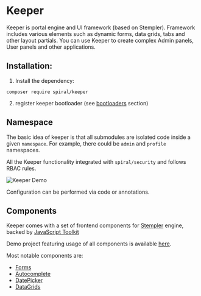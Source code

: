 # Keeper

Keeper is portal engine and UI framework (based on Stempler). Framework includes various elements such as dynamic forms, 
data grids, tabs and other layout partials. You can use Keeper to create complex Admin panels, User panels and other 
applications.

## Installation:

1. Install the dependency:

```
composer require spiral/keeper
```

2. register keeper bootloader (see [bootloaders](/keeper/bootloaders.md) section)

## Namespace

The basic idea of keeper is that all submodules are isolated code inside a given `namespace`. For example, there 
could be `admin` and `profile` namespaces.

All the Keeper functionality integrated with `spiral/security` and follows RBAC rules. 

![Keeper Demo](https://user-images.githubusercontent.com/796136/81418518-79353800-9155-11ea-8266-e19fb2cce45a.png)

Configuration can be performed via code or annotations.

## Components

Keeper comes with a set of frontend components for [Stempler](/stempler/basics.md) engine, backed 
by [JavaScript Toolkit](https://github.com/spiral/toolkit)

Demo project featuring usage of all components is available [here](https://github.com/spiral/app-keeper).

Most notable components are:

- [Forms](/keeper/components/forms.md)
- [Autocomplete](/keeper/components/autocomplete.md)
- [DatePicker](/keeper/components/datepicker.md)
- [DataGrids](/keeper/components/datagrid.md)



